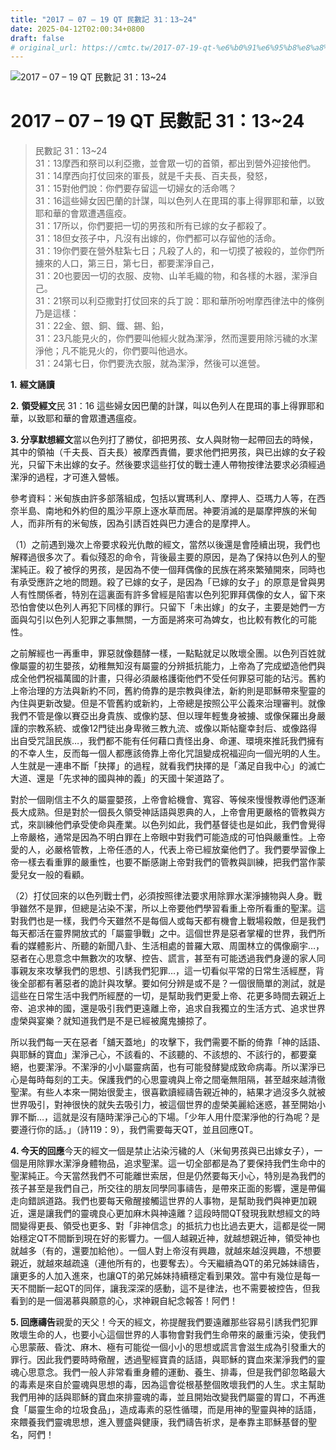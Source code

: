 ```yaml
---
title: "2017 – 07 – 19 QT 民數記 31：13~24"
date: 2025-04-12T02:00:34+0800
draft: false
# original_url: https://cmtc.tw/2017-07-19-qt-%e6%b0%91%e6%95%b8%e8%a8%98-31%ef%bc%9a1324
---
```


![2017 – 07 – 19 QT 民數記 31：13~24](/images/qt.jpg   "2017 – 07 – 19 QT 民數記 31：13~24")

# 2017 – 07 – 19 QT 民數記 31：13~24

> 民數記 31：13~24  
> 31：13摩西和祭司以利亞撒，並會眾一切的首領，都出到營外迎接他們。  
> 31：14摩西向打仗回來的軍長，就是千夫長、百夫長，發怒，  
> 31：15對他們說：你們要存留這一切婦女的活命嗎？  
> 31：16這些婦女因巴蘭的計謀，叫以色列人在毘珥的事上得罪耶和華，以致耶和華的會眾遭遇瘟疫。  
> 31：17所以，你們要把一切的男孩和所有已嫁的女子都殺了。  
> 31：18但女孩子中，凡沒有出嫁的，你們都可以存留他的活命。  
> 31：19你們要在營外駐紮七日；凡殺了人的，和一切摸了被殺的，並你們所擄來的人口，第三日，第七日，都要潔淨自己，  
> 31：20也要因一切的衣服、皮物、山羊毛織的物，和各樣的木器，潔淨自己。  
> 31：21祭司以利亞撒對打仗回來的兵丁說：耶和華所吩咐摩西律法中的條例乃是這樣：  
> 31：22金、銀、銅、鐵、錫、鉛，  
> 31：23凡能見火的，你們要叫他經火就為潔淨，然而還要用除污穢的水潔淨他；凡不能見火的，你們要叫他過水。  
> 31：24第七日，你們要洗衣服，就為潔淨，然後可以進營。

**1.** **經文誦讀**

**2.** **領受經文**民 31：16 這些婦女因巴蘭的計謀，叫以色列人在毘珥的事上得罪耶和華，以致耶和華的會眾遭遇瘟疫。

**3. 分享默想經文**當以色列打了勝仗，卻把男孩、女人與財物一起帶回去的時候，其中的領袖（千夫長、百夫長）被摩西責備，要求他們把男孩，與已出嫁的女子殺光，只留下未出嫁的女子。然後要求這些打仗的戰士連人帶物按律法要求必須經過潔淨的過程，才可進入營帳。

參考資料：米甸族由許多部落組成，包括以實瑪利人、摩押人、亞瑪力人等，在西奈半島、南地和外約但的風沙平原上逐水草而居。神要消滅的是屬摩押族的米甸人，而非所有的米甸族，因為引誘百姓與巴力連合的是摩押人。

（1）之前遇到幾次上帝要求殺光仇敵的經文，當然以後還是會陸續出現，我們也解釋過很多次了。看似殘忍的命令，背後最主要的原因，是為了保持以色列人的聖潔純正。殺了被俘的男孩，是因為不使一個拜偶像的民族在將來繁殖開來，同時也有承受應許之地的問題。殺了已嫁的女子，是因為「已嫁的女子」的原意是曾與男人有性關係者，特別在這裏面有許多曾經是陷害以色列犯罪拜偶像的女人，留下來恐怕會使以色列人再犯下同樣的罪行。只留下「未出嫁」的女子，主要是她們一方面與勾引以色列人犯罪之事無關，一方面是將來可為婢女，也比較有教化的可能性。

之前解經也一再重申，罪惡就像麵酵一樣，一點點就足以敗壞全團。以色列百姓就像屬靈的初生嬰孩，幼稚無知沒有屬靈的分辨抵抗能力，上帝為了完成塑造他們與成全他們祝福萬國的計畫，只得必須嚴格護衛他們不受任何罪惡可能的玷污。舊約上帝治理的方法與新約不同，舊約倚靠的是宗教與律法，新約則是耶穌帶來聖靈的內住與更新改變。但是不管舊約或新約，上帝總是按照公平公義來治理審判。就像我們不管是像以賽亞出身貴族、或像約瑟、但以理年輕隻身被擄、或像保羅出身嚴謹的宗教系統、或像12門徒出身卑微三教九流、或像以斯帖竉幸封后、或像路得出自受咒詛民族…，我們都不能有任何藉口責怪出身、命運、環境來推託我們擁有的不幸人生，反而每一個人都應該倚靠上帝化咒詛變成祝福迎向一個光明的人生。人生就是一連串不斷「抉擇」的過程，就看我們抉擇的是「滿足自我中心」的滅亡大道、還是「先求神的國與神的義」的天國十架道路了。

對於一個剛信主不久的屬靈嬰孩，上帝會給機會、寬容、等候來慢慢教導他們逐漸長大成熟。但是對於一個長久領受神話語與恩典的人，上帝會用更嚴格的管教與方式，來訓練他們承受使命與產業。以色列如此，我們基督徒也是如此，我們會覺得上帝嚴格，通常是因為不明白罪在上帝眼中對我們可能造成的可怕與嚴重性。上帝愛的人，必嚴格管教，上帝任憑的人，代表上帝已經放棄他們了。我們要學習像上帝一樣去看重罪的嚴重性，也要不斷感謝上帝對我們的管教與訓練，把我們當作蒙愛兒女一般的看顧。

（2）打仗回來的以色列戰士們，必須按照律法要求用除罪水潔淨擄物與人身。戰爭雖然不是罪，但總是沾染不潔，所以上帝要他們學習看重上帝所看重的聖潔。這對我們也是一樣，我們今天雖然不是每個人或每天都有機會上戰場殺敵，但是我們每天都活在靈界開放式的「屬靈爭戰」之中。這個世界是惡者掌權的世界，我們所看的媒體影片、所聽的新聞八卦、生活相處的普羅大眾、周圍林立的偶像廟宇…，惡者在心思意念中無數次的攻擊、控告、謊言，甚至有可能透過我們身邊的家人同事親友來攻擊我們的思想、引誘我們犯罪…，這一切看似平常的日常生活經歷，背後全部都有著惡者的詭計與攻擊。要如何分辨是或不是？一個很簡單的測試，就是這些在日常生活中我們所經歷的一切，是幫助我們更愛上帝、花更多時間去親近上帝、追求神的國，還是吸引我們更遠離上帝，追求自我獨立的生活方式、追求世界虛榮與宴樂？就知道我們是不是已經被魔鬼擄掠了。

所以我們每一天在惡者「舖天蓋地」的攻擊下，我們需要不斷的倚靠「神的話語、與耶穌的寶血」潔淨己心，不該看的、不該聽的、不該想的、不該行的，都要棄絕，也要潔淨。不潔淨的小小屬靈病菌，也有可能發酵變成致命病毒。所以潔淨已心是每時每刻的工夫。保護我們的心思靈魂與上帝之間毫無阻隔，甚至越來越清徹聖潔。有些人本來一開始很愛主，很喜歡讀經禱告親近神的，結果才過沒多久就被世界吸引，對神很快的就失去吸引力，被這個世界的虛榮美麗給迷惑，甚至開始小罪不斷…，這就是沒有隨時潔淨己心的下場。「少年人用什麼潔淨他的行為呢？是要遵行你的話。」（詩119：9），我們需要每天QT，並且回應QT。

**4. 今天的回應**今天的經文一個是禁止沾染污穢的人（米甸男孩與已出嫁女子），一個是用除罪水潔淨身體物品，追求聖潔。這一切全部都是為了要保持我們生命中的聖潔純正。今天當然我們不可能離世索居，但是仍然要每天小心，特別是為我們的孩子甚至是我們自己，所交往的朋友同學同事禱告，是帶來正面的影響，還是帶偏走向錯誤道路。我們也要每天儆醒接觸這世界的人事物，是幫助我們與神更加親近，還是讓我們的靈魂良心更加麻木與神遠離？這段時間QT發現我默想經文的時間變得更長、領受也更多、對「非神信念」的抵抗力也比過去更大，這都是從一開始穩定QT不間斷到現在好的影響力。一個人越親近神，就越想親近神，領受神也就越多（有的，還要加給他）。一個人對上帝沒有興趣，就越來越沒興趣，不想要親近，就越來越疏遠（連他所有的，也要奪去）。今天繼續為QT的弟兄姊妹禱告，讓更多的人加入進來，也讓QT的弟兄姊妹持續穩定看到果效。當中有幾位是每一天不間斷一起QT的同伴，讓我深深的感動，這不是律法，也不需要被控告，但我看到的是一個渴慕與願意的心，求神親自紀念報答！阿們！

**5. 回應禱告**親愛的天父！今天的經文，祢提醒我們要遠離那些容易引誘我們犯罪敗壞生命的人，也要小心這個世界的人事物會對我們生命帶來的嚴重污染，使我們心思蒙蔽、昏沈、麻木、極有可能從一個小小的思想或謊言會滋生成為引發重大的罪行。因此我們要時時儆醒，透過聖經寶貴的話語，與耶穌的寶血來潔淨我們的靈魂心思意念。我們一般人非常看重身體的運動、養生、排毒，但是我們卻忽略最大的毒素是來自於靈魂與思想的毒，因為這會從根基整個敗壞我們的人生。求主幫助我們用神的話與耶穌的寶血來排靈魂的毒，並且開始改變我們屬靈的胃口，不再進食「屬靈生命的垃圾食品」，造成毒素的惡性循環，而是用神的聖靈與神的話語，來餵養我們靈魂思想，進入豐盛與健康，我們禱告祈求，是奉靠主耶穌基督的聖名，阿們！